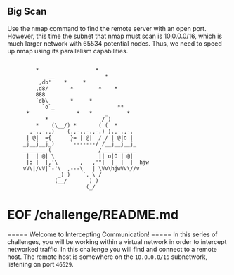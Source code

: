 ## Big Scan 

Use the nmap command to find the remote server with an open 
port. However, this time the subnet that nmap must scan is 
10.0.0.0/16, which is much larger network with 65534 potential nodes. Thus, 
we need to speed up nmap using its parallelism capabilities.

```

         *                  *
             __                *
          ,db'    *     *
         ,d8/       *        *    *
         888
         `db\       *     *
           `o`_                    **
      *               *   *    _      *
            *                 / )
         *    (\__/) *       ( (  *
       ,-.,-.,)    (.,-.,-.,-.) ).,-.,-.
      | @|  ={      }= | @|  / / | @|o |
     _j__j__j_)     `-------/ /__j__j__j_
     ________(               /___________
      |  | @| \              || o|O | @|
      |o |  |,'\       ,   ,'"|  |  |  |  hjw
     vV\|/vV|`-'\  ,---\   | \Vv\hjwVv\//v
                _) )    `. \ /
               (__/       ) )
                         (_/
```

# EOF /challenge/README.md


 
===== Welcome to Intercepting Communication! =====
In this series of challenges, you will be working within a virtual network in order to intercept networked traffic.
In this challenge you will find and connect to a remote host.
The remote host is somewhere on the `10.0.0.0/16` subnetwork, listening on port `46529`.
